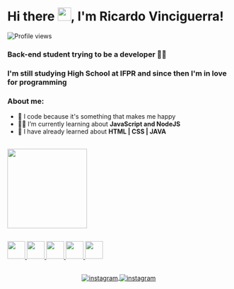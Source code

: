 <h1 align="left">Hi there <img src="https://raw.githubusercontent.com/kaueMarques/kaueMarques/master/hi.gif" width="30px">, I'm Ricardo Vinciguerra!</h1>
<p align="left"> <img src="https://komarev.com/ghpvc/?username=ricardorhv&color=blueviolet" alt="Profile views" /> </p>

### Back-end student trying to be a developer 👨‍💻
### I'm still studying High School at IFPR and since then I'm in love for programming
### About me:
- 🚀 I code because it's something that makes me happy
- ✍🏻 I’m currently learning about **JavaScript and NodeJS**
- 🎒 I have already learned about **HTML | CSS | JAVA**

<br>
<div align="left">
  <a href="https://github.com/ricardorhv">
  <img height="180em" src="https://github-readme-stats.vercel.app/api?username=ricardorhv&show_icons=true&theme=aura&include_all_commits=true&count_private=true"/>
</div>


## 
  <img height="40rem" src="https://cdn.jsdelivr.net/gh/devicons/devicon/icons/html5/html5-original.svg" />
  <img height="40rem" src="https://cdn.jsdelivr.net/gh/devicons/devicon/icons/css3/css3-original.svg" />
  <img height="40rem" src="https://cdn.jsdelivr.net/gh/devicons/devicon/icons/javascript/javascript-original.svg" />
  <img height="40rem" src="https://cdn.jsdelivr.net/gh/devicons/devicon/icons/nodejs/nodejs-original.svg" />
  <img height="40rem" src="https://cdn.jsdelivr.net/gh/devicons/devicon/icons/git/git-original.svg" />

## 
<p align="center">
  <a href="https://instagram.com/ricardorhvv" target="_blank">
    <img align="center" src="https://img.shields.io/badge/Instagram-E4405F?style=for-the-badge&logo=instagram&logoColor=white" alt="instagram"/>
  </a>
  <a href="mailto:ricardorhv.dev@gmail.com" target="_blank">
    <img align="center" src="https://img.shields.io/badge/Gmail-D14836?style=for-the-badge&logo=gmail&logoColor=white" alt="instagram"/>
  </a>
</p>
      
          
          
                  
